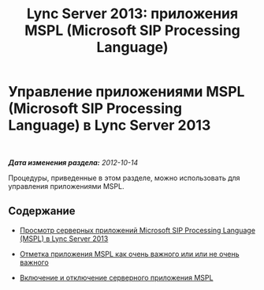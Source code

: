 ﻿---
title: "Lync Server 2013: приложения MSPL (Microsoft SIP Processing Language)"
TOCTitle: "Lync Server 2013: приложения MSPL (Microsoft SIP Processing Language)"
ms:assetid: 3fb13707-73b5-4f7d-ab0b-a5794ed1be75
ms:mtpsurl: https://technet.microsoft.com/ru-ru/library/JJ688032(v=OCS.15)
ms:contentKeyID: 49887959
ms.date: 05/19/2016
mtps_version: v=OCS.15
ms.translationtype: HT
---

# Управление приложениями MSPL (Microsoft SIP Processing Language) в Lync Server 2013

 

_**Дата изменения раздела:** 2012-10-14_

Процедуры, приведенные в этом разделе, можно использовать для управления приложениями MSPL.

## Содержание

  - [Просмотр серверных приложений Microsoft SIP Processing Language (MSPL) в Lync Server 2013](lync-server-2013-view-microsoft-sip-processing-language-mspl-server-applications.md)

  - [Отметка приложения MSPL как очень важного или или не очень важного](lync-server-2013-mark-a-microsoft-sip-processing-language-mspl-application-as-critical-or-not-critical.md)

  - [Включение и отключение серверного приложения MSPL](lync-server-2013-enable-or-disable-a-microsoft-sip-processing-language-mspl-server-application.md)

